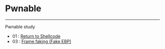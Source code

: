 # Pwnable

---

Pwnable study

- 01 : [Return to Shellcode](https://github.com/Lactea98/Pwnable/tree/master/01%20Return%20to%20Shellcode)
- 03 : [Frame faking (Fake EBP)](https://github.com/Lactea98/Pwnable/tree/master/03%20Frame%20Facking(Fake%20ebp))